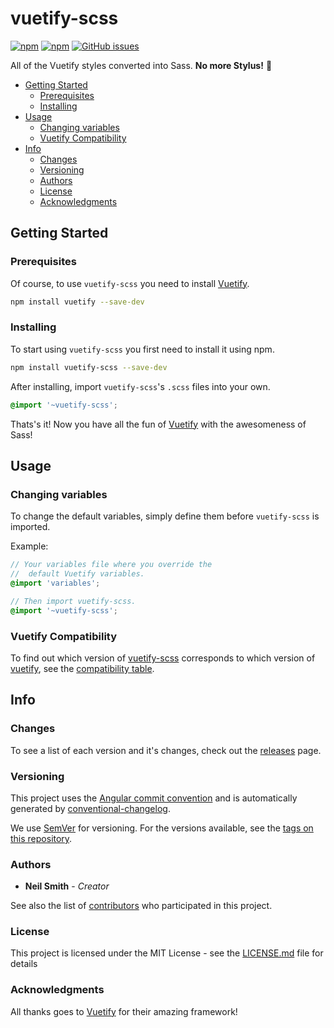 # vuetify-scss

[![npm](https://img.shields.io/npm/v/vuetify-scss.svg?label=version)](https://www.npmjs.com/package/vuetify-scss)
[![npm](https://img.shields.io/npm/dt/vuetify-scss.svg)](https://www.npmjs.com/package/vuetify-scss)
[![GitHub issues](https://img.shields.io/github/issues/nmsmith22389/vuetify-scss.svg)](https://github.com/nmsmith22389/vuetify-scss/issues)

All of the Vuetify styles converted into Sass. **No more Stylus!** 🎉

- [Getting Started](#getting-started)
    - [Prerequisites](#prerequisites)
    - [Installing](#installing)
- [Usage](#usage)
    - [Changing variables](#changing-variables)
    - [Vuetify Compatibility](#vuetify-compatibility)
- [Info](#info)
    - [Changes](#changes)
    - [Versioning](#versioning)
    - [Authors](#authors)
    - [License](#license)
    - [Acknowledgments](#acknowledgments)

## Getting Started

### Prerequisites

Of course, to use `vuetify-scss` you need to install [Vuetify][vuetify].

```bash
npm install vuetify --save-dev
```

### Installing

To start using `vuetify-scss` you first need to install it using npm.

```bash
npm install vuetify-scss --save-dev
```

After installing, import `vuetify-scss`'s `.scss` files into your own.

```scss
@import '~vuetify-scss';
```

Thats's it! Now you have all the fun of [Vuetify][vuetify] with the awesomeness of Sass!

## Usage

### Changing variables

To change the default variables, simply define them before `vuetify-scss` is imported.

Example:
```scss
// Your variables file where you override the
//  default Vuetify variables.
@import 'variables';

// Then import vuetify-scss.
@import '~vuetify-scss';
```

### Vuetify Compatibility
To find out which version of [vuetify-scss][vuetify-scss] corresponds to which version of [vuetify][vuetify], see the [compatibility table][compatibility].

## Info

### Changes
To see a list of each version and it's changes, check out the [releases][releases] page.

### Versioning

This project uses the [Angular commit convention][angular convention] and is automatically generated by [conventional-changelog][conventional changelog].

We use [SemVer][semver] for versioning. For the versions available, see the [tags on this repository][tags].

### Authors

* **Neil Smith** - *Creator*

See also the list of [contributors][contributors] who participated in this project.

### License

This project is licensed under the MIT License - see the [LICENSE.md][license] file for details

### Acknowledgments

All thanks goes to [Vuetify][vuetify] for their amazing framework!

[vuetify]: https://vuetifyjs.com/
[vuetify-scss]: https://github.com/nmsmith22389/vuetify-scss/
[compatibility]: COMPATIBILITY.md
[releases]: https://github.com/nmsmith22389/vuetify-scss/releases
[tags]: https://github.com/nmsmith22389/vuetify-scss/tags
[contributors]: https://github.com/nmsmith22389/vuetify-scss/graphs/contributors
[license]: LICENSE.md
[angular convention]: https://github.com/conventional-changelog/conventional-changelog/blob/master/packages/conventional-changelog-angular/README.md
[conventional changelog]: https://github.com/conventional-changelog/conventional-changelog
[semver]: http://semver.org/
